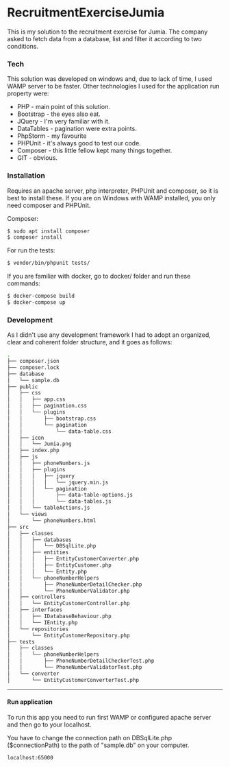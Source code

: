 # RecruitmentExerciseJumia

This is my solution to the recruitment exercise for Jumia.
The company asked to fetch data from a database, list and filter it according to two conditions.

### Tech

This solution was developed on windows and, due to lack of time, I used WAMP server to be faster. 
Other technologies I used for the application run property were:

* PHP - main point of this solution.
* Bootstrap - the eyes also eat.
* JQuery - I'm very familiar with it.
* DataTables - pagination were extra points.
* PhpStorm - my favourite 
* PHPUnit - it's always good to test our code.
* Composer - this little fellow kept many things together.
* GIT - obvious.

### Installation

Requires an apache server, php interpreter, PHPUnit and composer, so it is best to install these. 
If you are on Windows with WAMP installed, you only need composer and PHPUnit.

Composer:
```sh
$ sudo apt install composer
$ composer install
```

For run the tests: 

```sh
$ vendor/bin/phpunit tests/
```

If you are familiar with docker, go to docker/ folder and run these commands:

```sh
$ docker-compose build
$ docker-compose up
```

### Development

As I didn't use any development framework I had to adopt an organized, clear and coherent folder structure, and it goes as follows:

```bash
.
├── composer.json
├── composer.lock
├── database
│   └── sample.db
├── public
│   ├── css
│   │   ├── app.css
│   │   ├── pagination.css
│   │   └── plugins
│   │       ├── bootstrap.css
│   │       └── pagination
│   │           └── data-table.css
│   ├── icon
│   │   └── Jumia.png
│   ├── index.php
│   ├── js
│   │   ├── phoneNumbers.js
│   │   ├── plugins
│   │   │   ├── jquery
│   │   │   │   └── jquery.min.js
│   │   │   └── pagination
│   │   │       ├── data-table-options.js
│   │   │       └── data-tables.js
│   │   └── tableActions.js
│   └── views
│       └── phoneNumbers.html
├── src
│   ├── classes
│   │   ├── databases
│   │   │   └── DBSqlLite.php
│   │   ├── entities
│   │   │   ├── EntityCustomerConverter.php
│   │   │   ├── EntityCustomer.php
│   │   │   └── Entity.php
│   │   └── phoneNumberHelpers
│   │       ├── PhoneNumberDetailChecker.php
│   │       └── PhoneNumberValidator.php
│   ├── controllers
│   │   └── EntityCustomerController.php
│   ├── interfaces
│   │   ├── IDatabaseBehaviour.php
│   │   └── IEntity.php
│   └── repositories
│       └── EntityCustomerRepository.php
├── tests
│   ├── classes
│   │   └── phoneNumberHelpers
│   │       ├── PhoneNumberDetailCheckerTest.php
│   │       └── PhoneNumberValidatorTest.php
│   └── converter
│       └── EntityCustomerConverterTest.php
```
---

#### Run application
To run this app you need to run first WAMP or configured apache server and then go to your localhost.

You have to change the connection path on DBSqlLite.php ($connectionPath) to the path of "sample.db" on your computer.

```sh
localhost:65000
```
